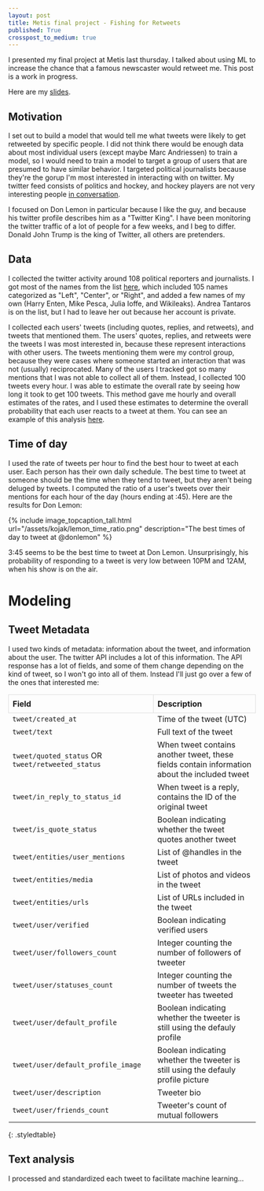 ```yaml
---
layout: post
title: Metis final project - Fishing for Retweets
published: True
crosspost_to_medium: true
---
```


I presented my final project at Metis last thursday.  I talked about using ML to increase the chance that a famous newscaster would retweet me.  This post is a work in progress.

Here are my [slides](/assets/fishing_retweets/twitter_metis_ajs.pdf).

<style>
.styledtable {
    border-collapse: collapse;
}
.styledtable td, th {
    border: 1px solid #ddd;
    padding: 8px;
}
.styledtable tr:nth-child(even){background-color: #f2f2f2;}
.styledtable tr:hover {background-color: #ddd;}
.styledtable th {
    padding-top: 12px;
    padding-bottom: 12px;
    text-align: left;
    background-color: #92C6FF;
    color: white;
}
</style>
## Motivation

I set out to build a model that would tell me what tweets were likely to get retweeted by specific people.  I did not think there would be enough data about most individual users (except maybe Marc Andriessen) to train a model, so I would need to train a model to target a group of users that are presumed to have similar behavior.  I targeted political journalists because they're the gorup I'm most interested in interacting with on twitter.  My twitter feed consists of politics and hockey, and hockey players are not very interesting people [in conversation](https://www.youtube.com/watch?v=07r8UfdCphA).

I focused on Don Lemon in particular because I like the guy, and because his twitter profile describes him as a "Twitter King". I have been monitoring the twitter traffic of a lot of people for a few weeks, and I beg to differ.  Donald John Trump is the king of Twitter, all others are pretenders.

## Data

I collected the twitter activity around 108 political reporters and journalists.  I got most of the names from the list [here](http://www.politico.com/blogs/media/2015/04/twitters-most-influential-political-journalists-205510), which included 105 names categorized as "Left", "Center", or "Right", and added a few names of my own (Harry Enten, Mike Pesca, Julia Ioffe, and Wikileaks).  Andrea Tantaros is on the list, but I had to leave her out because her account is private.

I collected each users' tweets (including quotes, replies, and retweets), and tweets that mentioned them.  The users' quotes, replies, and retweets were the tweets I was most interested in, because these represent interactions with other users.  The tweets mentioning them were my control group, because they were cases where someone started an interaction that was not (usually) reciprocated.  Many of the users I tracked got so many mentions that I was not able to collect all of them.  Instead, I collected 100 tweets every hour.  I was able to estimate the overall rate by seeing how long it took to get 100 tweets.  This method gave me hourly and overall estimates of the rates, and I used these estimates to determine the overall probability that each user reacts to a tweet at them.  You can see an example of this analysis [here](https://github.com/alanjschoen/kojak/blob/master/Time%20Histogram.ipynb).

## Time of day
I used the rate of tweets per hour to find the best hour to tweet at each user.  Each person has their own daily schedule.  The best time to tweet at someone should be the time when they tend to tweet, but they aren't being deluged by tweets.  I computed the ratio of a user's tweets over their mentions for each hour of the day (hours ending at :45).  Here are the results for Don Lemon:

{% include image_topcaption_tall.html url="/assets/kojak/lemon_time_ratio.png" description="The best times of day to tweet at @donlemon" %}

3:45 seems to be the best time to tweet at Don Lemon. Unsurprisingly, his probability of responding to a tweet is very low between 10PM and 12AM, when his show is on the air.

# Modeling

## Tweet Metadata

I used two kinds of metadata: information about the tweet, and information about the user.  The twitter API includes a lot of this information.  The API response has a lot of fields, and some of them change depending on the kind of tweet, so I won't go into all of them.  Instead I'll just go over a few of the ones that interested me:

|Field|Description|
|:-|:-|
|`tweet/created_at`| Time of the tweet (UTC)|
|`tweet/text`|Full text of the tweet|
|`tweet/quoted_status` OR `tweet/retweeted_status`| When tweet contains another tweet, these fields contain information about the included tweet|
|`tweet/in_reply_to_status_id`|When tweet is a reply, contains the ID of the original tweet|
|`tweet/is_quote_status`|Boolean indicating whether the tweet quotes another tweet|
|`tweet/entities/user_mentions`|List of @handles in the tweet|
|`tweet/entities/media`|List of photos and videos in the tweet|
|`tweet/entities/urls`|List of URLs included in the tweet|
|`tweet/user/verified`|Boolean indicating verified users|
|`tweet/user/followers_count`|Integer counting the number of followers of tweeter|
|`tweet/user/statuses_count`|Integer counting the number of tweets the tweeter has tweeted|
|`tweet/user/default_profile`|Boolean indicating whether the tweeter is still using the defauly profile|
|`tweet/user/default_profile_image`|Boolean indicating whether the tweeter is still using the defauly profile picture|
|`tweet/user/description`|Tweeter bio|
|`tweet/user/friends_count`|Tweeter's count of mutual followers|
{: .styledtable}

## Text analysis

I processed and standardized each tweet to facilitate machine learning...

